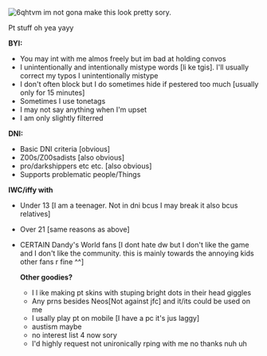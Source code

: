 
![6qhtvm](https://github.com/user-attachments/assets/189d9774-45cd-40d9-ae75-1f3af3fbd390) im not gona make this look pretty sory.

Pt stuff oh yea yayy


**BYI:**
- You may int with me almos freely but im bad at holding convos
- I unintentionally and intentionally mistype words [li ke tgis]. I'll usually correct my typos I unintentionally mistype
- I don't often block but I do sometimes hide if pestered too much [usually only for 15 minutes]
- Sometimes I use tonetags
- I may not say anything when I'm upset
- I am only slightly filterred

**DNI:**
- Basic DNI criteria [obvious]
- Z00s/Z00sadists [also obvious]
- pro/darkshippers etc etc. [also obvious]
- Supports problematic people/Things

**IWC/iffy with**
- Under 13 [I am a teenager. Not in dni bcus I may break it also bcus relatives]
- Over 21 [same reasons as above]
- CERTAIN Dandy's World fans [I dont hate dw but I don't like the game and I don't like the community. this is mainly towards the annoying kids other fans r fine ^^]

  **Other goodies?**
  - I l ike making pt skins with stuping bright dots in their head giggles
  - Any prns besides Neos[Not against jfc] and it/its could be used on me
  - I usally play pt on mobile [I have  a pc it's jus laggy]
  - austism maybe
  - no interest list 4 now sory
  - I'd highly request not unironically rping with me no thanks nuh uh
<!---
10nuclearbombs/10nuclearbombs is a ✨ special ✨ repository because its `README.md` (this file) appears on your GitHub profile.
You can click the Preview link to take a look at your changes.
--->
